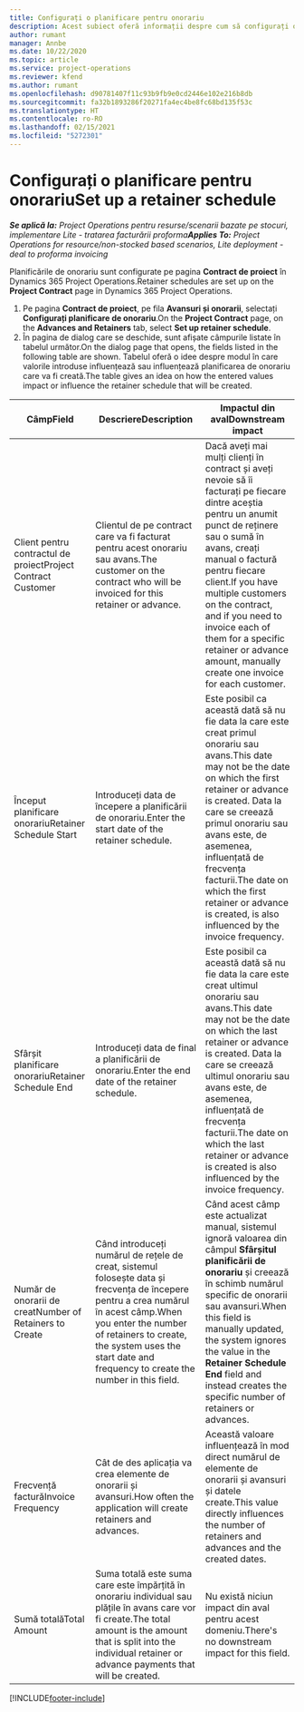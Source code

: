 ```yaml
---
title: Configurați o planificare pentru onorariu
description: Acest subiect oferă informații despre cum să configurați o planificare de onorariu în Project Operations.
author: rumant
manager: Annbe
ms.date: 10/22/2020
ms.topic: article
ms.service: project-operations
ms.reviewer: kfend
ms.author: rumant
ms.openlocfilehash: d90781407f11c93b9fb9e0cd2446e102e216b8db
ms.sourcegitcommit: fa32b1893286f20271fa4ec4be8fc68bd135f53c
ms.translationtype: HT
ms.contentlocale: ro-RO
ms.lasthandoff: 02/15/2021
ms.locfileid: "5272301"
---
```

# <a name="set-up-a-retainer-schedule"></a><span data-ttu-id="e5665-103">Configurați o planificare pentru onorariu</span><span class="sxs-lookup"><span data-stu-id="e5665-103">Set up a retainer schedule</span></span>

<span data-ttu-id="e5665-104">_**Se aplică la:** Project Operations pentru resurse/scenarii bazate pe stocuri, implementare Lite - tratarea facturării proforma_</span><span class="sxs-lookup"><span data-stu-id="e5665-104">_**Applies To:** Project Operations for resource/non-stocked based scenarios, Lite deployment - deal to proforma invoicing_</span></span>

<span data-ttu-id="e5665-105">Planificările de onorariu sunt configurate pe pagina **Contract de proiect** în Dynamics 365 Project Operations.</span><span class="sxs-lookup"><span data-stu-id="e5665-105">Retainer schedules are set up on the **Project Contract** page in Dynamics 365 Project Operations.</span></span>

1. <span data-ttu-id="e5665-106">Pe pagina **Contract de proiect**, pe fila **Avansuri și onorarii**, selectați **Configurați planificare de onorariu**.</span><span class="sxs-lookup"><span data-stu-id="e5665-106">On the **Project Contract** page, on the **Advances and Retainers** tab, select **Set up retainer schedule**.</span></span>
2. <span data-ttu-id="e5665-107">În pagina de dialog care se deschide, sunt afișate câmpurile listate în tabelul următor.</span><span class="sxs-lookup"><span data-stu-id="e5665-107">On the dialog page that opens, the fields listed in the following table are shown.</span></span> <span data-ttu-id="e5665-108">Tabelul oferă o idee despre modul în care valorile introduse influențează sau influențează planificarea de onorariu care va fi creată.</span><span class="sxs-lookup"><span data-stu-id="e5665-108">The table gives an idea on how the entered values impact or influence the retainer schedule that will be created.</span></span>

| <span data-ttu-id="e5665-109">Câmp</span><span class="sxs-lookup"><span data-stu-id="e5665-109">Field</span></span> | <span data-ttu-id="e5665-110">Descriere</span><span class="sxs-lookup"><span data-stu-id="e5665-110">Description</span></span> | <span data-ttu-id="e5665-111">Impactul din aval</span><span class="sxs-lookup"><span data-stu-id="e5665-111">Downstream impact</span></span> |
| --- | --- | --- |
| <span data-ttu-id="e5665-112">Client pentru contractul de proiect</span><span class="sxs-lookup"><span data-stu-id="e5665-112">Project Contract Customer</span></span> | <span data-ttu-id="e5665-113">Clientul de pe contract care va fi facturat pentru acest onorariu sau avans.</span><span class="sxs-lookup"><span data-stu-id="e5665-113">The customer on the contract who will be invoiced for this retainer or advance.</span></span> | <span data-ttu-id="e5665-114">Dacă aveți mai mulți clienți în contract și aveți nevoie să îi facturați pe fiecare dintre aceștia pentru un anumit punct de reținere sau o sumă în avans, creați manual o factură pentru fiecare client.</span><span class="sxs-lookup"><span data-stu-id="e5665-114">If you have multiple customers on the contract, and if you need to invoice each of them for a specific retainer or advance amount, manually create one invoice for each customer.</span></span> |
| <span data-ttu-id="e5665-115">Început planificare onorariu</span><span class="sxs-lookup"><span data-stu-id="e5665-115">Retainer Schedule Start</span></span> | <span data-ttu-id="e5665-116">Introduceți data de începere a planificării de onorariu.</span><span class="sxs-lookup"><span data-stu-id="e5665-116">Enter the start date of the retainer schedule.</span></span> | <span data-ttu-id="e5665-117">Este posibil ca această dată să nu fie data la care este creat primul onorariu sau avans.</span><span class="sxs-lookup"><span data-stu-id="e5665-117">This date may not be the date on which the first retainer or advance is created.</span></span> <span data-ttu-id="e5665-118">Data la care se creează primul onorariu sau avans este, de asemenea, influențată de frecvența facturii.</span><span class="sxs-lookup"><span data-stu-id="e5665-118">The date on which the first retainer or advance is created, is also influenced by the invoice frequency.</span></span> |
| <span data-ttu-id="e5665-119">Sfârșit planificare onorariu</span><span class="sxs-lookup"><span data-stu-id="e5665-119">Retainer Schedule End</span></span> | <span data-ttu-id="e5665-120">Introduceți data de final a planificării de onorariu.</span><span class="sxs-lookup"><span data-stu-id="e5665-120">Enter the end date of the retainer schedule.</span></span> | <span data-ttu-id="e5665-121">Este posibil ca această dată să nu fie data la care este creat ultimul onorariu sau avans.</span><span class="sxs-lookup"><span data-stu-id="e5665-121">This date may not be the date on which the last retainer or advance is created.</span></span> <span data-ttu-id="e5665-122">Data la care se creează ultimul onorariu sau avans este, de asemenea, influențată de frecvența facturii.</span><span class="sxs-lookup"><span data-stu-id="e5665-122">The date on which the last retainer or advance is created is also influenced by the invoice frequency.</span></span> |
| <span data-ttu-id="e5665-123">Număr de onorarii de creat</span><span class="sxs-lookup"><span data-stu-id="e5665-123">Number of Retainers to Create</span></span> | <span data-ttu-id="e5665-124">Când introduceți numărul de rețele de creat, sistemul folosește data și frecvența de începere pentru a crea numărul în acest câmp.</span><span class="sxs-lookup"><span data-stu-id="e5665-124">When you enter the number of retainers to create, the system uses the start date and frequency to create the number in this field.</span></span> | <span data-ttu-id="e5665-125">Când acest câmp este actualizat manual, sistemul ignoră valoarea din câmpul **Sfârșitul planificării de onorariu** și creează în schimb numărul specific de onorarii sau avansuri.</span><span class="sxs-lookup"><span data-stu-id="e5665-125">When this field is manually updated, the system ignores the value in the **Retainer Schedule End** field and instead creates the specific number of retainers or advances.</span></span> |
| <span data-ttu-id="e5665-126">Frecvență factură</span><span class="sxs-lookup"><span data-stu-id="e5665-126">Invoice Frequency</span></span> | <span data-ttu-id="e5665-127">Cât de des aplicația va crea elemente de onorarii și avansuri.</span><span class="sxs-lookup"><span data-stu-id="e5665-127">How often the application will create retainers and advances.</span></span> | <span data-ttu-id="e5665-128">Această valoare influențează în mod direct numărul de elemente de onorarii și avansuri și datele create.</span><span class="sxs-lookup"><span data-stu-id="e5665-128">This value directly influences the number of retainers and advances and the created dates.</span></span> |
| <span data-ttu-id="e5665-129">Sumă totală</span><span class="sxs-lookup"><span data-stu-id="e5665-129">Total Amount</span></span> | <span data-ttu-id="e5665-130">Suma totală este suma care este împărțită în onorariu individual sau plățile în avans care vor fi create.</span><span class="sxs-lookup"><span data-stu-id="e5665-130">The total amount is the amount that is split into the individual retainer or advance payments that will be created.</span></span> | <span data-ttu-id="e5665-131">Nu există niciun impact din aval pentru acest domeniu.</span><span class="sxs-lookup"><span data-stu-id="e5665-131">There's no downstream impact for this field.</span></span> |


[!INCLUDE[footer-include](../../includes/footer-banner.md)]